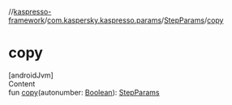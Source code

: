 //[kaspresso-framework](../../index.md)/[com.kaspersky.kaspresso.params](../index.md)/[StepParams](index.md)/[copy](copy.md)



# copy  
[androidJvm]  
Content  
fun [copy](copy.md)(autonumber: [Boolean](https://kotlinlang.org/api/latest/jvm/stdlib/kotlin/-boolean/index.html)): [StepParams](index.md)  




